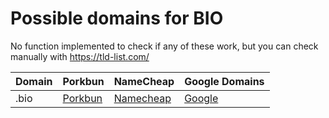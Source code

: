 # Possible domains for BIO

No function implemented to check if any of these work, but you can check manually with https://tld-list.com/

| Domain | Porkbun | NameCheap | Google Domains |
|---|---|---|---|
| .bio | [Porkbun](https://porkbun.com/checkout/search?prb=e814663da1&tlds=&idnLanguage=&search=search&q=.bio) | [Namecheap](https://www.namecheap.com/domains/registration/results/?domain=.bio) | [Google](https://domains.google.com/registrar/search?searchTerm=.bio) |
